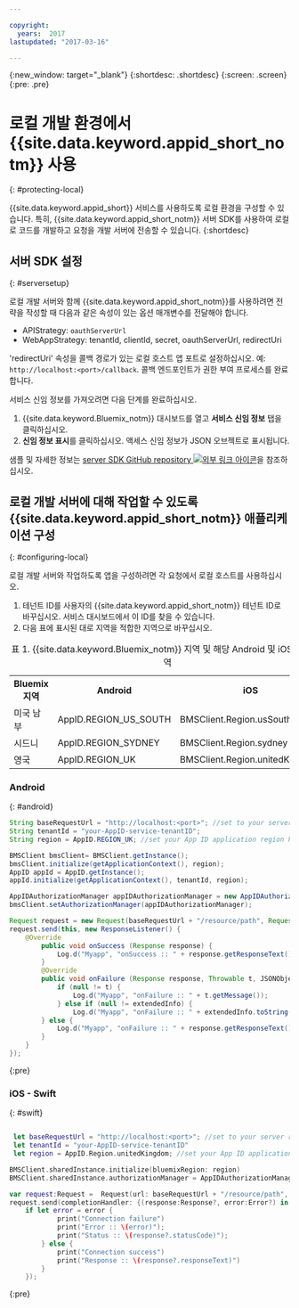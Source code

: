 ```yaml
---

copyright:
  years:  2017
lastupdated: "2017-03-16"

---
```

{:new_window: target="_blank"}
{:shortdesc: .shortdesc}
{:screen: .screen}
{:pre: .pre}



# 로컬 개발 환경에서 {{site.data.keyword.appid_short_notm}} 사용
{: #protecting-local}

{{site.data.keyword.appid_short}} 서비스를 사용하도록 로컬 환경을 구성할 수 있습니다. 특히, {{site.data.keyword.appid_short_notm}} 서버 SDK를 사용하여 로컬로 코드를 개발하고 요청을 개발 서버에 전송할 수 있습니다.
{:shortdesc}


## 서버 SDK 설정
{: #serversetup}

로컬 개발 서버와 함께 {{site.data.keyword.appid_short_notm}}를 사용하려면 전략을 작성할 때 다음과 같은 속성이 있는 옵션 매개변수를 전달해야 합니다. 

* APIStrategy: `oauthServerUrl`
* WebAppStrategy: tenantId, clientId, secret, oauthServerUrl, redirectUri

'redirectUri' 속성을 콜백 경로가 있는 로컬 호스트 앱 포트로 설정하십시오. 예: `http://localhost:<port>/callback`. 콜백 엔드포인트가 권한 부여 프로세스를 완료합니다.

서비스 신임 정보를 가져오려면 다음 단계를 완료하십시오. 

1. {{site.data.keyword.Bluemix_notm}} 대시보드를 열고 **서비스 신임 정보** 탭을 클릭하십시오.
2. **신임 정보 표시**를 클릭하십시오. 액세스 신임 정보가 JSON 오브젝트로 표시됩니다.

샘플 및 자세한 정보는 <a href="https://github.com/ibm-cloud-security/appid-serversdk-nodejs" target="_blank">server SDK GitHub repository <img src="../../icons/launch-glyph.svg" alt="외부 링크 아이콘"></a>을 참조하십시오.


## 로컬 개발 서버에 대해 작업할 수 있도록 {{site.data.keyword.appid_short_notm}} 애플리케이션 구성
{: #configuring-local}

로컬 개발 서버와 작업하도록 앱을 구성하려면 각 요청에서 로컬 호스트를 사용하십시오.

1. 테넌트 ID를 사용자의 {{site.data.keyword.appid_short_notm}} 테넌트 ID로 바꾸십시오. 서비스 대시보드에서 이 ID를 찾을 수 있습니다.
2. 다음 표에 표시된 대로 지역을 적합한 지역으로 바꾸십시오. 

<table> <caption> 표 1. {{site.data.keyword.Bluemix_notm}} 지역 및 해당 Android 및 iOS SDK 지역 </caption>
<tr>
  <th> Bluemix 지역 </th>
  <th> Android</th>
  <th> iOS</th>
</tr>
<tr>
  <td> 미국 남부</td>
  <td> AppID.REGION_US_SOUTH </td>
  <td> BMSClient.Region.usSouth </td>
</tr>
<tr>
  <td> 시드니</td>
  <td> AppID.REGION_SYDNEY </td>
  <td> BMSClient.Region.sydney </td>
</tr>
<tr>
  <td> 영국</td>
  <td> AppID.REGION_UK </td>
  <td> BMSClient.Region.unitedKingdom </td>
</tr>
</table>



### Android
{: #android}
```java
String baseRequestUrl = "http://localhost:<port>"; //set to your server running port
String tenantId = "your-AppID-service-tenantID";
String region = AppID.REGION_UK; //set your App ID application region here. Currently possible values are AppID.REGION_US_SOUTH, AppID.REGION_SYDNEY, or AppID.REGION_UK.

BMSClient bmsClient= BMSClient.getInstance();
bmsClient.initialize(getApplicationContext(), region);
AppID appId = AppID.getInstance();
appId.initialize(getApplicationContext(), tenantId, region);

AppIDAuthorizationManager appIDAuthorizationManager = new AppIDAuthorizationManager(appId);
bmsClient.setAuthorizationManager(appIDAuthorizationManager);

Request request = new Request(baseRequestUrl + "/resource/path", Request.GET);
request.send(this, new ResponseListener() {
    @Override
		public void onSuccess (Response response) {
			Log.d("Myapp", "onSuccess :: " + response.getResponseText());
		}
		@Override
		public void onFailure (Response response, Throwable t, JSONObject extendedInfo) {
			if (null != t) {
				Log.d("Myapp", "onFailure :: " + t.getMessage());
			} else if (null != extendedInfo) {
				Log.d("Myapp", "onFailure :: " + extendedInfo.toString());
		} else {
			Log.d("Myapp", "onFailure :: " + response.getResponseText());
		}
	}
});
```
{:pre}

### iOS - Swift
{: #swift}
```swift

 let baseRequestUrl = "http://localhost:<port>"; //set to your server running port
 let tenantId = "your-AppID-service-tenantID"
 let region = AppID.Region.unitedKingdom; //set your App ID application region here. Currently possible values are AppID.Region.usSouth, AppID.Region.sydney, or AppID.Region.unitedKingdom.

BMSClient.sharedInstance.initialize(bluemixRegion: region)
BMSClient.sharedInstance.authorizationManager = AppIDAuthorizationManager(appid:AppID.sharedInstance)

var request:Request =  Request(url: baseRequestUrl + "/resource/path", method: HttpMethod.GET)
request.send(completionHandler: {(response:Response?, error:Error?) in
    if let error = error {
            print("Connection failure")
            print("Error :: \(error)");
            print("Status :: \(response?.statusCode)");
        } else {
            print("Connection success")
            print("Response :: \(response?.responseText)")
        }
    });
```
{:pre}
